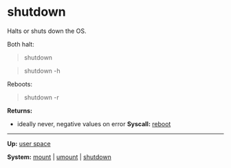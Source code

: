 # shutdown

Halts or shuts down the OS.

Both halt:
> shutdown

> shutdown -h

Reboots:
> shutdown -r

**Returns:**
- ideally never, negative values on error
**Syscall:** [reboot](../../kernel/syscalls/reboot.md)

---
**Up:** [user space](../userspace.md)

**System:** [mount](mount.md) | [umount](umount.md) | [shutdown](shutdown.md) 
